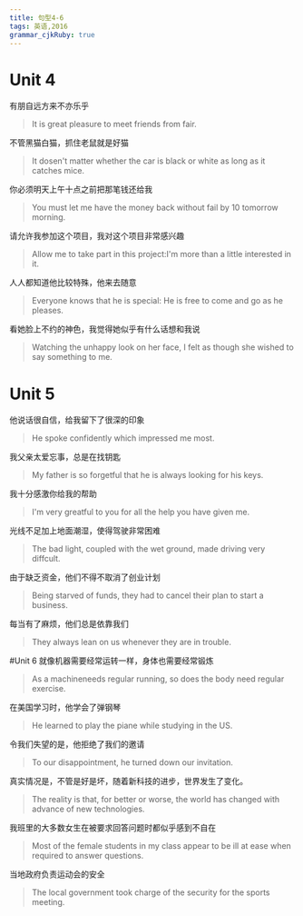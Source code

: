 ```yaml
---
title: 句型4-6
tags: 英语,2016
grammar_cjkRuby: true
---
```


# Unit 4
有朋自远方来不亦乐乎
> It is great pleasure to meet friends from fair.

不管黑猫白猫，抓住老鼠就是好猫
> It dosen't matter whether the car is black or white as long as it catches mice.

你必须明天上午十点之前把那笔钱还给我
> You must let me have the money back without fail by 10 tomorrow morning.

请允许我参加这个项目，我对这个项目非常感兴趣
> Allow me to take part in this project:I'm more than a little interested in it.

人人都知道他比较特殊，他来去随意
> Everyone knows that he is special: He is free to come and go as he pleases.

看她脸上不约的神色，我觉得她似乎有什么话想和我说
> Watching the unhappy look on her face, I felt as though she wished to say something to me.

# Unit 5
他说话很自信，给我留下了很深的印象
> He spoke confidently which impressed me most.

我父亲太爱忘事，总是在找钥匙
> My father is so forgetful that he is always looking for his keys.

我十分感激你给我的帮助
> I'm very greatful to you for all the help you have given me.

光线不足加上地面潮湿，使得驾驶非常困难
> The bad light, coupled with the wet ground, made driving very diffcult.

由于缺乏资金，他们不得不取消了创业计划
> Being starved of funds, they had to cancel their plan to start a business.

每当有了麻烦，他们总是依靠我们
> They always lean on us whenever they are in trouble.

#Unit 6
就像机器需要经常运转一样，身体也需要经常锻炼
> As a machineneeds regular running, so does the body need regular exercise.

在美国学习时，他学会了弹钢琴
> He learned to play the piane while studying in the US.

令我们失望的是，他拒绝了我们的邀请
> To our disappointment, he turned down our invitation.

真实情况是，不管是好是坏，随着新科技的进步，世界发生了变化。
> The reality is that, for better or worse, the world has changed with advance of new 
technologies.

我班里的大多数女生在被要求回答问题时都似乎感到不自在
> Most of the female students in my class appear to be ill at ease when required to answer questions.

当地政府负责运动会的安全
> The local government took charge of the security for the sports meeting.
